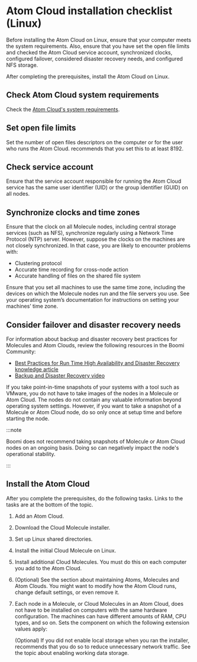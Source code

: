 # Atom Cloud installation checklist \(Linux\) 

<head>
  <meta name="guidename" content="Integration"/>
  <meta name="context" content="GUID-5f934fee-4eac-4386-915a-ea37ce8d3653"/>
</head>


Before installing the Atom Cloud on Linux, ensure that your computer meets the system requirements. Also, ensure that you have set the open file limits and checked the Atom Cloud service account, synchronized clocks, configured failover, considered disaster recovery needs, and configured NFS storage.

After completing the prerequisites, install the Atom Cloud on Linux.

## Check Atom Cloud system requirements 

Check the [Atom Cloud's system requirements](./r-atm-Atom_Cloud_system_requirements_45494670-1aa1-452f-8bb2-1928778a1041.md).

## Set open file limits 

Set the number of open files descriptors on the computer or for the user who runs the Atom Cloud. recommends that you set this to at least 8192.

## Check service account

Ensure that the service account responsible for running the Atom Cloud service has the same user identifier (UID) or the group identifier (GUID) on all nodes.

## Synchronize clocks and time zones

Ensure that the clock on all Molecule nodes, including central storage services (such as NFS), synchronize regularly using a Network Time Protocol (NTP) server. However, suppose the clocks on the machines are not closely synchronized. In that case, you are likely to encounter problems with:

- Clustering protocol
- Accurate time recording for cross-node action
- Accurate handling of files on the shared file system

Ensure that you set all machines to use the same time zone, including the devices on which the Molecule nodes run and the file servers you use. See your operating system’s documentation for instructions on setting your machines’ time zone.

## Consider failover and disaster recovery needs

For information about backup and disaster recovery best practices for Molecules and Atom Clouds, review the following resources in the Boomi Community:

- [Best Practices for Run Time High Availability and Disaster Recovery knowledge article](https://community.boomi.com/s/article/bestpracticesforruntimehighavailabilityanddisasterrecovery)
- [Backup and Disaster Recovery video](https://www.youtube.com/watch?v=lHayf1HMLW8&feature=youtu.be)

If you take point-in-time snapshots of your systems with a tool such as VMware, you do not have to take images of the nodes in a Molecule or Atom Cloud. The nodes do not contain any valuable information beyond operating system settings. However, if you want to take a snapshot of a Molecule or Atom Cloud node, do so only once at setup time and before starting the node.

:::note

Boomi does not recommend taking snapshots of Molecule or Atom Cloud nodes on an ongoing basis. Doing so can negatively impact the node's operational stability.

:::


## Install the Atom Cloud 

After you complete the prerequisites, do the following tasks. Links to the tasks are at the bottom of the topic.

1. Add an Atom Cloud.

2. Download the Cloud Molecule installer.

3. Set up Linux shared directories.

4. Install the initial Cloud Molecule on Linux.

5. Install additional Cloud Molecules. You must do this on each computer you add to the Atom Cloud.

6. (Optional) See the section about maintaining Atoms, Molecules and Atom Clouds. You might want to modify how the Atom Cloud runs, change default settings, or even remove it.

7. Each node in a Molecule, or Cloud Molecules in an Atom Cloud, does not have to be installed on computers with the same hardware configuration. The machines can have different amounts of RAM, CPU types, and so on. Sets the component on which the following extension values apply:

   (Optional) If you did not enable local storage when you ran the installer, recommends that you do so to reduce unnecessary network traffic. See the topic about enabling working data storage.